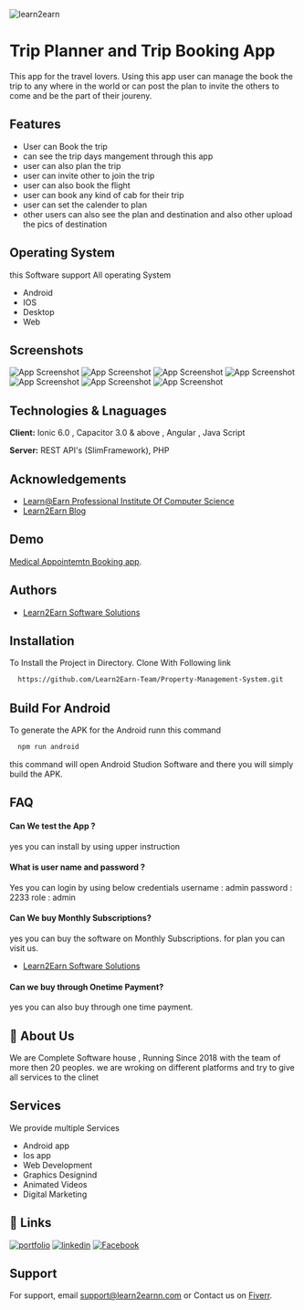 
![learn2earn](https://learn2earnn.com/Portfolio/learn2earn_institute.jpeg)


# Trip Planner and Trip Booking App
 This app for the travel lovers. Using this app user can manage the book the trip to any where in the world or can post the plan to invite the others to come and be the part of their joureny.
 

  


##  Features
- User can Book the trip 
- can see the trip days mangement through this app 
- user can also plan the trip 
- user can invite other to join the trip 
- user can also book the flight 
- user can book any kind of cab for their trip 
- user can set the calender to plan 
- other users can also see the plan and destination and also other upload the pics of destination 





## Operating System 
this Software support All operating System 
- Android
- IOS
- Desktop
- Web
##  Screenshots


 ![App Screenshot](Travel/mobile1.png)
  ![App Screenshot](Travel/mobile2.png)
   ![App Screenshot](Travel/mobile3.png)
    ![App Screenshot](Travel/mobile4.png)
     ![App Screenshot](Travel/mobile5.png)
      ![App Screenshot](Travel/mobile6.png)
       ![App Screenshot](Travel/mobile7.png)

## Technologies & Lnaguages 

**Client:** Ionic 6.0 , Capacitor 3.0 & above , Angular , Java Script 

**Server:** REST API's (SlimFramework), PHP 


## Acknowledgements

 - [Learn@Earn Professional Institute Of Computer Science](https://learn2earnn.com)
 - [Learn2Earn Blog](https://ioniccapacitor.com)
 


## Demo

[Medical Appointemtn Booking app](https://learn2earn-travel.netlify.app/).




## Authors

- [Learn2Earn Software Solutions](https://github.com/orgs/Learn2Earn-Team)


## Installation

To Install the Project in Directory. Clone With Following link 

```bash
  https://github.com/Learn2Earn-Team/Property-Management-System.git
```
    
## Build For Android

To generate the APK for the Android runn this command 


```bash
  npm run android
```

this command will open Android Studion Software 
and there you will simply build the APK.


## FAQ

#### Can We test the App ?

yes you can install by using upper instruction 

#### What is user name and password ?

Yes you can login by using below credentials
username : admin
password : 2233
role : admin

#### Can We buy Monthly Subscriptions?
yes you can buy the software on Monthly Subscriptions.
for plan you can visit us.
- [Learn2Earn Software Solutions](https://github.com/orgs/Learn2Earn-Team)

#### Can we buy through Onetime Payment?

yes you can also buy through one time payment.
## 🚀 About Us
We are Complete Software house , Running Since 2018 with the team of more then 20 peoples.
we are wroking on different platforms and try to give all services to the clinet 




## Services 
We provide multiple Services
- Android app 
- Ios app 
- Web Development 
- Graphics Designind 
- Animated Videos 
- Digital Marketing 
## 🔗 Links
[![portfolio](https://img.shields.io/badge/my_portfolio-000?style=for-the-badge&logo=ko-fi&logoColor=white)](https://learn2earnn.com/L2E_Portfolio.html)
[![linkedin](https://img.shields.io/badge/linkedin-0A66C2?style=for-the-badge&logo=linkedin&logoColor=white)](https://www.linkedin.com/in/learn2earn-software-solutions-2b62b9262/)
[![Facebook](https://img.shields.io/badge/Facebook-1DA1F2?style=for-the-badge&logo=facebook&logoColor=white)](https://web.facebook.com/Learn2Earn.Institute)


## Support

For support, email support@learn2earnn.com or Contact us on  [Fiverr](https://www.fiverr.com/learn2earnpk).

